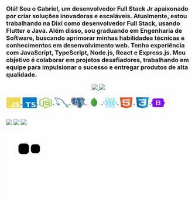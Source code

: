 ### Olá! Sou o Gabriel, um desenvolvedor Full Stack Jr apaixonado por criar soluções inovadoras e escaláveis. Atualmente, estou trabalhando na Dixi como desenvolvedor Full Stack, usando Flutter e Java. Além disso, sou graduando em Engenharia de Software, buscando aprimorar minhas habilidades técnicas e conhecimentos em desenvolvimento web. Tenho experiência com JavaScript, TypeScript, Node.js, React e Express.js. Meu objetivo é colaborar em projetos desafiadores, trabalhando em equipe para impulsionar o sucesso e entregar produtos de alta qualidade.


<div align="center">
  <a href="https://github.com/GabrielKLopes">
  <img height="180em" src="https://github-readme-stats.vercel.app/api?username=GabrielKLopes&show_icons=true&theme=midnight-purple&include_all_commits=true&count_private=true"/>
  <img height="180em" src="https://github-readme-stats.vercel.app/api/top-langs/?username=GabrielKLopes&layout=compact&langs_count=7&theme=midnight-purple"/>
</div>
  
  <div style="display: inline_block"><br>
  <img align="center" alt="Gab-Js" height="30" width="40" src="https://raw.githubusercontent.com/devicons/devicon/master/icons/javascript/javascript-plain.svg">
  <img align="center" alt="Gab-Ts" height="30" width="40" src="https://raw.githubusercontent.com/devicons/devicon/master/icons/typescript/typescript-plain.svg">
  <img align="center" alt="Gab-CSS" height="30" width="40" src="https://github.com/devicons/devicon/blob/master/icons/nodejs/nodejs-original.svg">
  <img align="center" alt="Gab-CSS" height="30" width="40" src="https://github.com/devicons/devicon/blob/master/icons/mysql/mysql-original.svg">
  <img align="center" alt="Gab-CSS" height="30" width="40" src="https://github.com/devicons/devicon/blob/master/icons/postgresql/postgresql-original.svg">
   <img align="center" alt="Gab-CSS" height="30" width="40" src="https://github.com/devicons/devicon/blob/master/icons/mongodb/mongodb-original.svg">
  <img align="center" alt="Gab-React" height="30" width="40" src="https://raw.githubusercontent.com/devicons/devicon/master/icons/react/react-original.svg">
  <img align="center" alt="Gab-HTML" height="30" width="40" src="https://raw.githubusercontent.com/devicons/devicon/master/icons/html5/html5-original.svg">
  <img align="center" alt="Gab-CSS" height="30" width="40" src="https://raw.githubusercontent.com/devicons/devicon/master/icons/css3/css3-original.svg">
   <img align="center" alt="Gab-CSS" height="30" width="40" src="https://github.com/devicons/devicon/blob/master/icons/bootstrap/bootstrap-original.svg">
</div>
  
  ##
  
  <div>
  <a href="https://www.instagram.com/gab_malb/" target="_blank"><img src="https://img.shields.io/badge/-Instagram-%23E4405F?style=for-the-badge&logo=instagram&logoColor=white" target="_blank"></a>
  <a href = "mailto:gabrielklopes08@gmail.com"><img src="https://img.shields.io/badge/-Gmail-%23333?style=for-the-badge&logo=gmail&logoColor=white" target="_blank"></a>
  <a href="https://www.linkedin.com/in/gabriel-aparecido-kovalski-lopes-101aa81a9/" target="_blank"><img src="https://img.shields.io/badge/-LinkedIn-%230077B5?style=for-the-badge&logo=linkedin&logoColor=white" target="_blank"></a> 
  </div>
  
  ![Snake animation](https://github.com/GabrielKLopes/GabrielKLopes/blob/output/github-contribution-grid-snake.svg)
